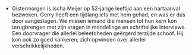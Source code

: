 - Gistermorgen is Ischa Meijer op 52-jarige leeftijd aan een hartaanval bezweken. Gerry heeft een tijdlang iets met hem gehad, en was er dus door aangeslagen. We missen iemand die mensen tot hun kern kon terugbrengen met zijn vragen in mondelinge en schriftelijke interviews. Een doorvrager die allerlei beleefdheden geërgerd terzijde schoof. Hij kon ook zo goed kankeren, zich opwinden over allerlei verschrikkelijkheden.
